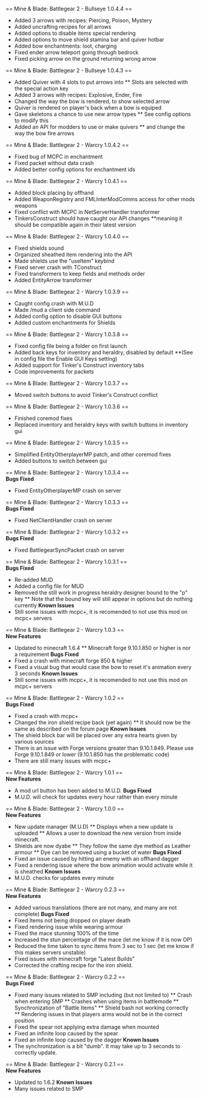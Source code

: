 == Mine & Blade: Battlegear 2 - Bullseye 1.0.4.4 ==
* Added 3 arrows with recipes: Piercing, Poison, Mystery
* Added uncrafting recipes for all arrows
* Added options to disable items special rendering
* Added options to move shield stamina bar and quiver hotbar
* Added bow enchantments: loot, charging
* Fixed ender arrow teleport going through bedrock
* Fixed picking arrow on the ground returning wrong arrow

== Mine & Blade: Battlegear 2 - Bullseye 1.0.4.3 ==
* Added Quiver with 4 slots to put arrows into
** Slots are selected with the special action key
* Added 3 arrows with recipes: Explosive, Ender, Fire
* Changed the way the bow is rendered, to show selected arrow
* Quiver is rendered on player's back when a bow is equiped
* Gave skeletons a chance to use new arrow types
** See config options to modify this
* Added an API for modders to use or make quivers
** and change the way the bow fire arrows

== Mine & Blade: Battlegear 2 - Warcry 1.0.4.2 ==
* Fixed bug of MCPC in enchantment
* Fixed packet without data crash
* Added better config options for enchantment ids

== Mine & Blade: Battlegear 2 - Warcry 1.0.4.1 ==
* Added block placing by offhand
* Added WeaponRegistry and FMLInterModComms access for other mods weapons
* Fixed conflict with MCPC in NetServerHandler transformer
* TinkersConstruct should have caught our API changes
**meaning it should be compatible again in their latest version

== Mine & Blade: Battlegear 2 - Warcry 1.0.4.0 ==
* Fixed shields sound
* Organized sheathed item rendering into the API
* Made shields use the "useItem" keybind
* Fixed server crash with TConstruct
* Fixed transformers to keep fields and methods order
* Added EntityArrow transformer

== Mine & Blade: Battlegear 2 - Warcry 1.0.3.9 ==
* Caught config crash with M.U.D
* Made /mud a client side command
* Added config option to disable GUI buttons
* Added custom enchantments for Shields

== Mine & Blade: Battlegear 2 - Warcry 1.0.3.8 ==
* Fixed config file being a folder on first launch
* Added back keys for inventory and heraldry, disabled by default
**(See in config file the Enable GUI Keys setting)
* Added support for Tinker's Construct inventory tabs
* Code improvements for packets

== Mine & Blade: Battlegear 2 - Warcry 1.0.3.7 ==
* Moved switch buttons to avoid Tinker's Construct conflict

== Mine & Blade: Battlegear 2 - Warcry 1.0.3.6 ==  
* Finished coremod fixes
* Replaced inventory and heraldry keys with switch buttons in inventory gui

== Mine & Blade: Battlegear 2 - Warcry 1.0.3.5 ==  
* Simplified EntityOtherplayerMP patch, and other coremod fixes
* Added buttons to switch between gui

== Mine & Blade: Battlegear 2 - Warcry 1.0.3.4 ==  
**Bugs Fixed**
* Fixed EntityOtherplayerMP crash on server

== Mine & Blade: Battlegear 2 - Warcry 1.0.3.3 ==  
**Bugs Fixed**
* Fixed NetClientHandler crash on server

== Mine & Blade: Battlegear 2 - Warcry 1.0.3.2 ==  
**Bugs Fixed**
* Fixed BattlegearSyncPacket crash on server

== Mine & Blade: Battlegear 2 - Warcry 1.0.3.1 ==  
**Bugs Fixed**  
* Re-added MUD
* Added a config file for MUD
* Removed the still work in progress heraldry designer bound to the "p" key
** Note that the bound key will still appear in options but do nothing currently
**Known Issues**  
* Still some issues with mcpc+, it is recomended to not use this mod on mcpc+ servers

== Mine & Blade: Battlegear 2 - Warcry 1.0.3 ==  
**New Features**  
* Updated to minecraft 1.6.4
** Minecraft forge 9.10.1.850 or higher is nor a requirement
**Bugs Fixed**  
* Fixed a crash with minecraft forge 850 & higher
* Fixed a visual bug that would case the bow to reset it's animation every 3 seconds
**Known Issues**  
* Still some issues with mcpc+, it is recomended to not use this mod on mcpc+ servers

== Mine & Blade: Battlegear 2 - Warcry 1.0.2 ==  
**Bugs Fixed**  
* Fixed a crash with mcpc+
* Changed the iron shield recipe back (yet again)
** It should now be the same as described on the forum page
**Known Issues**  
* The shield block bar will be placed over any extra hearts given by various sources
* There is an issue with Forge versions greater than 9.10.1.849. Please use Forge 9.10.1.849 or lower (9.10.1.850 has the problematic code)
* There are still many issues with mcpc+

== Mine & Blade: Battlegear 2 - Warcry 1.0.1 ==  
**New Features**  
* A mod url button has been added to M.U.D.
**Bugs Fixed**  
* M.U.D. will check for updates every hour rather than every minute

== Mine & Blade: Battlegear 2 - Warcry 1.0.0 ==  
**New Features**  
* New update manager (M.U.D)
** Displays when a new update is uploaded
** Allows a user to download the new version from inside minecraft.
* Shields are now dyabe
** They follow the same dye method as Leather armour
** Dye can be removed using a bucket of water
**Bugs Fixed**
* Fixed an issue caused by hitting an enemy with an offhand dagger
* Fixed a rendering issue where the bow animation would activate while it is sheathed
**Known Issues**  
* M.U.D. checks for updates every minute

== Mine & Blade: Battlegear 2 - Warcry 0.2.3 ==  
**New Features**  
* Added various translations (there are not many, and many are not complete)
**Bugs Fixed**  
* Fixed Items not being dropped on player death
* Fixed rendering issue while wearing armour
* Fixed the mace stunning 100% of the time
* Increased the stun percentage of the mace (let me know if it is now OP)
* Reduced the time taken to sync items from 3 sec to 1 sec (let me know if this makes servers unstable)
* Fixed issues with minecraft forge "Latest Builds"
* Corrected the crafting recipe for the iron shield.

== Mine & Blade: Battlegear 2 - Warcry 0.2.2 ==  
**Bugs Fixed**  
* Fixed many issues related to SMP including (but not limited to)
** Crash when entering SMP
** Crashes when using items in battlemode
** Synchronization of "Battle Items"
** Shield bash not working correctly
** Rendering issues in that players arms would not be in the correct position
* Fixed the spear not applying extra damage when mounted
* Fixed an infinite loop caused by the spear
* Fixed an infinite loop caused by the dagger
**Known Issues**  
* The synchronization is a bit "dumb". It may take up to 3 seconds to correctly update.

== Mine & Blade: Battlegear 2 - Warcry 0.2.1 ==  
**New Features**  
* Updated to 1.6.2
**Known Issues**  
* Many issues related to SMP
